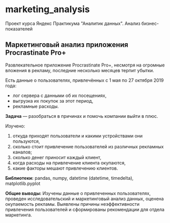 # marketing_analysis
Проект курса Яндекс Практикума "Аналитик данных".  Анализ бизнес-показателей
## Маркетинговый анализ приложения Procrastinate Pro+
Развлекательное приложение Procrastinate Pro+, несмотря на огромные вложения в рекламу, последние несколько месяцев терпит убытки.

Есть данные о пользователях, привлечённых с 1 мая по 27 октября 2019 года:
- 	лог сервера с данными об их посещениях,  
- 	выгрузка их покупок за этот период,  
- 	рекламные расходы.  

**Задача** — разобраться в причинах и помочь компании выйти в плюс.

Изучено:
1. откуда приходят пользователи и какими устройствами они пользуются,
2. сколько стоит привлечение пользователей из различных рекламных каналов;
3. сколько денег приносит каждый клиент,
4. когда расходы на привлечение клиента окупаются,
5. какие факторы мешают привлечению клиентов.

**Библиотеки:** pandas, numpy, datetime (datetime, timedelta), matplotlib.pyplot

**Общие выводы:** Изучены данные о привлеченных пользователях, проведен исследовательский и маркетинговый анализ данных, оценена окупаемость рекламы. Выявлены причины неэффективности привлечения пользователей и сформированы рекомендации для отдела маркетинга.
